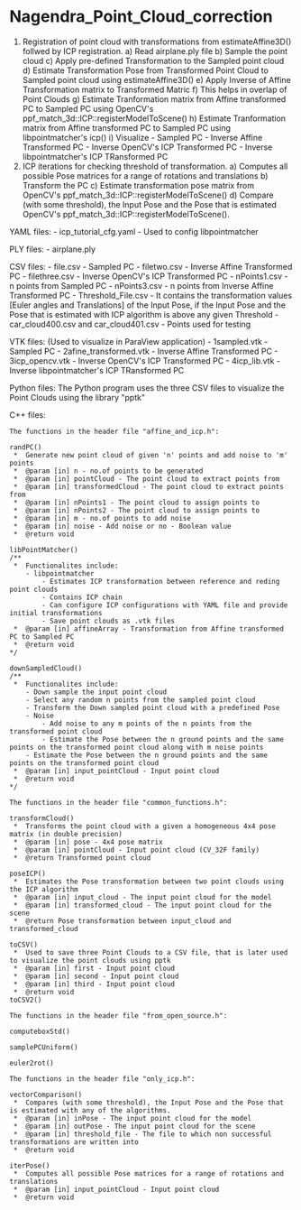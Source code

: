 # Nagendra_Point_Cloud_correction

1) Registration of point cloud with transformations from estimateAffine3D() follwed by ICP registration.
		 a) Read airplane.ply file
		 b) Sample the point cloud
		 c) Apply pre-defined Transformation to the Sampled point cloud
		 d) Estimate Transformation Pose from Transformed Point Cloud to Sampled point cloud using estimateAffine3D()
		 e) Apply Inverse of Affine Transformation matrix to Transformed Matric
		 f) This helps in overlap of Point Clouds
		 g) Estimate Tranformation matrix from Affine transformed PC to Sampled PC using OpenCV's ppf_match_3d::ICP::registerModelToScene()
		 h) Estimate Tranformation matrix from Affine transformed PC to Sampled PC using libpointmatcher's icp()
		 i) Visualize
				- Sampled PC
				- Inverse Affine Transformed PC
				- Inverse OpenCV's ICP Transformed PC
				- Inverse libpointmatcher's ICP TRansformed PC
2) ICP iterations for checking threshold of transformation.
		 a) Computes all possible Pose matrices for a range of rotations and translations
		 b) Transform the PC
		 c) Estimate transformation pose matrix from OpenCV's ppf_match_3d::ICP::registerModelToScene()
		 d) Compare (with some threshold), the Input Pose and the Pose that is estimated OpenCV's ppf_match_3d::ICP::registerModelToScene().

YAML files: 
		- icp_tutorial_cfg.yaml - Used to config libpointmatcher

PLY files:
		- airplane.ply

CSV files:
		- file.csv - Sampled PC
		- filetwo.csv - Inverse Affine Transformed PC
		- filethree.csv - Inverse OpenCV's ICP Transformed PC
		- nPoints1.csv - n points from Sampled PC
		- nPoints3.csv - n points from Inverse Affine Transformed PC
		- Threshold_File.csv - It contains the transformation values [Euler angles and Translations] of the Input Pose, if the Input Pose and the Pose that is estimated with ICP algorithm is above any given Threshold
		- car_cloud400.csv and car_cloud401.csv - Points used for testing

VTK files: (Used to visualize in ParaView application)
		- 1sampled.vtk - Sampled PC
		- 2afine_transformed.vtk - Inverse Affine Transformed PC
		- 3icp_opencv.vtk - Inverse OpenCV's ICP Transformed PC
		- 4icp_lib.vtk - Inverse libpointmatcher's ICP TRansformed PC

Python files: 
		The Python program uses the three CSV files to visualize the Point Clouds using the library "pptk"

C++ files:

	The functions in the header file "affine_and_icp.h":

	randPC()
	 *  Generate new point cloud of given 'n' points and add noise to 'm' points
	 *  @param [in] n - no.of points to be generated
	 *  @param [in] pointCloud - The point cloud to extract points from
	 *  @param [in] transformedCloud - The point cloud to extract points from
	 *  @param [in] nPoints1 - The point cloud to assign points to
	 *  @param [in] nPoints2 - The point cloud to assign points to
	 *  @param [in] m - no.of points to add noise
	 *  @param [in] noise - Add noise or no - Boolean value
	 *  @return void

	libPointMatcher()
	/**
	 *  Functionalites include:
		- libpointmatcher
		    - Estimates ICP transformation between reference and reding point clouds
		    - Contains ICP chain
		    - Can configure ICP configurations with YAML file and provide initial transformations
		    - Save point clouds as .vtk files
	 *  @param [in] affineArray - Transformation from Affine transformed PC to Sampled PC
	 *  @return void
	*/

	downSampledCloud()
	/**
	 *  Functionalites include:
		- Down sample the input point cloud
		- Select any random n points from the sampled point cloud
		- Transform the Down sampled point cloud with a predefined Pose
		- Noise
		    - Add noise to any m points of the n points from the transformed point cloud
		    - Estimate the Pose between the n ground points and the same points on the transformed point cloud along with m noise points
		- Estimate the Pose between the n ground points and the same points on the transformed point cloud
	 *  @param [in] input_pointCloud - Input point cloud
	 *  @return void
	*/

	The functions in the header file "common_functions.h":

	transformCloud()
	 *  Transforms the point cloud with a given a homogeneous 4x4 pose matrix (in double precision)
	 *  @param [in] pose - 4x4 pose matrix
	 *  @param [in] pointCloud - Input point cloud (CV_32F family)
	 *  @return Transformed point cloud

	poseICP()
	 *  Estimates the Pose transformation between two point clouds using the ICP algorithm
	 *  @param [in] input_cloud - The input point cloud for the model
	 *  @param [in] transformed_cloud - The input point cloud for the scene
	 *  @return Pose transformation between input_cloud and transformed_cloud

	toCSV()
	 *  Used to save three Point Clouds to a CSV file, that is later used to visualize the point clouds using pptk
	 *  @param [in] first - Input point cloud
	 *  @param [in] second - Input point cloud
	 *  @param [in] third - Input point cloud
	 *  @return void
	toCSV2()

	The functions in the header file "from_open_source.h":

	computeboxStd()

	samplePCUniform()

	euler2rot()

	The functions in the header file "only_icp.h":

	vectorComparison()
	 *  Compares (with some threshold), the Input Pose and the Pose that is estimated with any of the algorithms.
	 *  @param [in] inPose - The input point cloud for the model
	 *  @param [in] outPose - The input point cloud for the scene
	 *  @param [in] threshold_file - The file to which non successful transformations are written into
	 *  @return void

	iterPose()
	 *  Computes all possible Pose matrices for a range of rotations and translations
	 *  @param [in] input_pointCloud - Input point cloud
	 *  @return void


